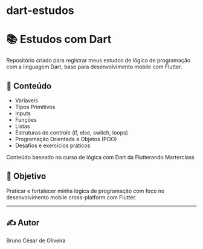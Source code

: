 # dart-estudos
# 📚 Estudos com Dart

Repositório criado para registrar meus estudos de lógica de programação com a linguagem Dart, base para desenvolvimento mobile com Flutter.

## 🚀 Conteúdo

- Variaveis
- Tipos Primitivos
- Inputs
- Funções
- Listas
- Estruturas de controle (if, else, switch, loops)
- Programação Orientada a Objetos (POO)
- Desafios e exercícios práticos

  
Conteúdo baseado no curso de lógica com Dart da Flutterando Marterclass

## 🧠 Objetivo

Praticar e fortalecer minha lógica de programação com foco no desenvolvimento mobile cross-platform com Flutter.

---

## ✍️ Autor

Bruno César de Oliveira
